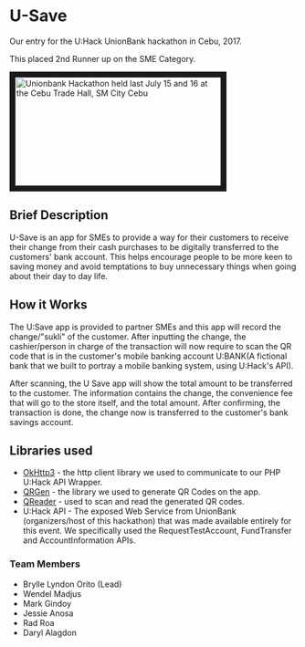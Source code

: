 # U-Save
<p>Our entry for the U:Hack UnionBank hackathon in Cebu, 2017.</p>
<p>This placed 2nd Runner up on the SME Category.</p>
<a href="http://www.youtube.com/watch?feature=player_embedded&v=FtoemBd2iuE
" target="_blank"><img src="http://img.youtube.com/vi/FtoemBd2iuE/1.jpg" 
alt="Unionbank Hackathon held last July 15 and 16 at the Cebu Trade Hall, SM City Cebu" width="360" height="190" border="10" /></a>

## Brief Description
U-Save is an app for SMEs to provide a way for their customers to receive their change from their cash purchases to be digitally transferred to the customers' bank account. This helps encourage people to be more keen to saving money and avoid temptations to buy unnecessary things when going about their day to day life.

## How it Works
The U:Save app is provided to partner SMEs and this app will record the change/"sukli" of the customer. After inputting the change, the cashier/person in charge of the transaction will now require to scan the QR code that is in the customer's mobile banking account U:BANK(A fictional bank that we built to portray a mobile banking system, using U:Hack's API). 

After scanning, the U Save app will show the total amount to be transferred to the customer. The information contains the change, the convenience fee that will go to the store itself, and the total amount. After confirming, the transaction is done, the change now is transferred to the customer's bank savings account.

## Libraries used
- [OkHttp3](https://github.com/square/okhttp) - the http client library we used to communicate to our PHP U:Hack API Wrapper.
- [QRGen](https://github.com/kenglxn/QRGen) - the library we used to generate QR Codes on the app.
- [QReader](https://github.com/nisrulz/qreader) - used to scan and read the generated QR codes.
- U:Hack API - The exposed Web Service from UnionBank (organizers/host of this hackathon) that was made available entirely for this event.
We specifically used the RequestTestAccount, FundTransfer and AccountInformation APIs.

### Team Members
- Brylle Lyndon Orito (Lead)
- Wendel Madjus
- Mark Gindoy
- Jessie Anosa
- Rad Roa
- Daryl Alagdon
